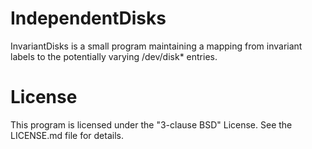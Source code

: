 IndependentDisks
================

InvariantDisks is a small program maintaining a mapping from invariant labels to the potentially
varying /dev/disk* entries.

License
=======

This program is licensed under the "3-clause BSD" License. See the LICENSE.md file for details.
